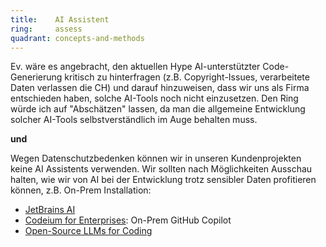 ```yaml
---
title:    AI Assistent  
ring:     assess  
quadrant: concepts-and-methods
---
```


Ev. wäre es angebracht, den aktuellen Hype AI-unterstützter Code-Generierung kritisch zu hinterfragen (z.B. Copyright-Issues, verarbeitete Daten verlassen die CH) und darauf hinzuweisen, dass wir uns als Firma entschieden haben, solche AI-Tools noch nicht einzusetzen. Den Ring würde ich auf "Abschätzen" lassen, da man die allgemeine Entwicklung solcher AI-Tools selbstverständlich im Auge behalten muss.

**und**

Wegen Datenschutzbedenken können wir in unseren Kundenprojekten keine AI Assistents verwenden.
Wir sollten nach Möglichkeiten Ausschau halten, wie wir von AI bei der Entwicklung trotz sensibler Daten profitieren können, z.B. On-Prem Installation:
- [JetBrains AI]
- [Codeium for Enterprises]: On-Prem GitHub Copilot
- [Open-Source LLMs for Coding]

[Jetbrains AI]: https://www.jetbrains.com/ai/
[Codeium for Enterprises]: https://codeium.com/blog/codeium-for-enterprises-on-prem-github-copilot
[Open-Source LLMs for Coding]: https://www.thoughtworks.com/radar/tools/summary/open-source-llms-for-coding
